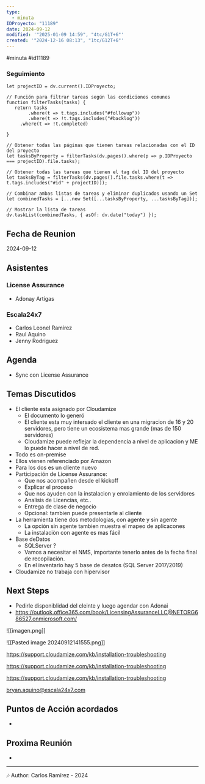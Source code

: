 ```yaml
---
type:
  - minuta
IDProyecto: "11189"
date: 2024-09-12
modified: '"2025-01-09 14:59", "4tc/G1T+6"'
created: '"2024-12-16 08:13", "1tc/G12T+6"'
---
```

#minuta 
#id11189

### Seguimiento

```dataviewjs
let projectID = dv.current().IDProyecto;

// Función para filtrar tareas según las condiciones comunes
function filterTasks(tasks) {
   return tasks
        .where(t => t.tags.includes("#followup"))
        .where(t => !t.tags.includes("#backlog"))
     .where(t => !t.completed)
        
}

// Obtener todas las páginas que tienen tareas relacionadas con el ID del proyecto
let tasksByProperty = filterTasks(dv.pages().where(p => p.IDProyecto === projectID).file.tasks);

// Obtener todas las tareas que tienen el tag del ID del proyecto
let tasksByTag = filterTasks(dv.pages().file.tasks.where(t => t.tags.includes("#id" + projectID)));

// Combinar ambas listas de tareas y eliminar duplicados usando un Set
let combinedTasks = [...new Set([...tasksByProperty, ...tasksByTag])];

// Mostrar la lista de tareas
dv.taskList(combinedTasks, { asOf: dv.date("today") });
 ```
## Fecha de Reunion
2024-09-12

## Asistentes

### License Assurance
* Adonay Artigas
### Escala24x7
- Carlos Leonel Ramírez
-  Raul Aquino
- Jenny Rodriguez
## Agenda
* Sync con License Assurance
## Temas Discutidos
*  El cliente esta asignado por Cloudamize
	* El documento lo generó
	* El cliente esta muy intersado el cliente en una migracion de 16 y 20 servidores, pero tiene un ecosistema mas grande (mas de 150 servidores)
	* Cloudamize puede reflejar la dependencia a nivel de aplicacion y ME lo puede hacer a nivel de red.
* Todo es on-premise
* Ellos vienen referenciado por Amazon
* Para los dos es un cliente nuevo
* Participación de License Assurance:
	* Que nos acompañen desde el kickoff
	* Explicar el proceso
	* Que nos ayuden con la instalacion y enrolamiento de los servidores
	* Analisis de Licencias, etc..
	* Entrega de clase de negocio
	* Opcional: tambien puede presentarle al cliente
* La herramienta tiene dos metodologias, con agente y sin agente
	* La opción sin agente tambien muestra el mapeo de aplicacones
	* La instalaciòn con agente es mas fácil
* Base deDatos
	* SQLServer ?
	* Vamos a necesitar el NMS, importante tenerlo antes de la fecha final de recopilación.
	* En el inventario hay 5 base de desatos (SQL Server 2017/2019)
* Cloudamize no trabaja con hipervisor

## Next Steps
- Pedirle disponiblidad del cleinte y luego agendar con Adonai
- https://outlook.office365.com/book/LicensingAssuranceLLC@NETORG686527.onmicrosoft.com/

![[imagen.png]]


![[Pasted image 20240912141555.png]]

https://support.cloudamize.com/kb/installation-troubleshooting

https://support.cloudamize.com/kb/installation-troubleshooting

https://support.cloudamize.com/kb/installation-troubleshooting


[bryan.aquino@escala24x7.com](mailto:bryan.aquino@escala24x7.com "mailto:bryan.aquino@escala24x7.com")


## Puntos de Acción acordados
- 

## Proxima Reunión
*   

---
🎶
Author: Carlos Ramírez - 2024

